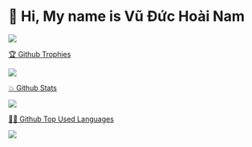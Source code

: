 <h1>👋 Hi, My name is Vũ Đức Hoài Nam</h1>

<p>
      <a href="https://github.com/vuduchoainam">
        <img src="https://github-readme-streak-stats.herokuapp.com/?user=vuduchoainam&theme=tokyonight&hide_border=true" />
    </a>
</p>

<p align="center">
      <a href="https://github.com/vuduchoainam">
            <p> 🏆 Github Trophies </p>
        <img src="https://github-profile-trophy.vercel.app/?username=vuduchoainam&theme=tokyonight&no-frame=true&column=4&margin-w=15" />
      </a>
</p>

<p align="center">
      <a href="https://github.com/vuduchoainam">
            <p> 💥 Github Stats  </p>
        <img src="https://github-readme-stats.vercel.app/api?username=vuduchoainam&hide=contribs,prs&theme=tokyonight" />
      </a>
</p>

<p align="center">
      <a href="https://github.com/vuduchoainam">
            <p> 👨‍💻 Github Top Used Languages  </p>
        <img src="https://github-readme-stats.vercel.app/api/top-langs/?username=vuduchoainam&theme=tokyonight&include_all_commits=false&count_private=false&layout=compact" />
      </a>
</p>
            
